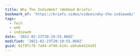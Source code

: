 ```yaml
---
title: Why The IndieWeb? (Webbed Briefs)
bookmark_of: 'https://briefs.video/videos/why-the-indieweb/'
tags:
  - Tech
  - web
  - indieweb
date: '2021-02-23T20:19:55.860Z'
modified: '2021-02-23T20:19:55.860Z'
guid: 01f9fcf8-7a84-4790-b14c-ab6ab4424a91
---
```

 
